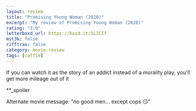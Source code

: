 ```yaml
---
layout: review
title: "Promising Young Woman (2020)"
excerpt: "My review of Promising Young Woman (2020)"
rating: "3.0"
letterboxd_url: https://boxd.it/1LICIf
mst3k: false
rifftrax: false
category: movie-review
tags: [caffie]
---
```


If you can watch it as the story of an addict instead of a morality play, you’ll get more mileage out of it

\*\*\_spoiler

Alternate movie message: “no good men... except cops 😏”
